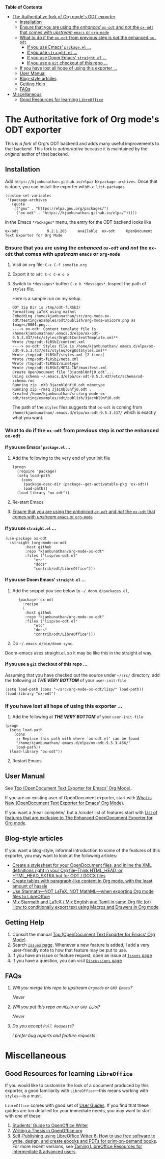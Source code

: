 <!-- markdown-toc start - Don't edit this section. Run M-x markdown-toc-refresh-toc -->
**Table of Contents**

- [The Authoritative fork of Org mode's ODT exporter](#the-authoritative-fork-of-org-modes-odt-exporter)
    - [Installation](#installation)
	- [Ensure that you are using the *enhanced `ox-odt`* and *not* the `ox-odt` that comes with *upstream* `emacs` or `org-mode`](#ensure-that-you-are-using-the-enhanced-ox-odt-and-not-the-ox-odt-that-comes-with-upstream-emacs-or-org-mode)
	- [What to do if the `ox-odt` from previous step is *not* the enhanced `ox-odt`](#what-to-do-if-the-ox-odt-from-previous-step-is-not-the-enhanced-ox-odt)
	    - [If you use Emacs' `package.el` ...](#if-you-use-emacs-packageel-)
	    - [If you use `straight.el` ...](#if-you-use-straightel-)
	    - [If you use Doom Emacs' `straight.el` ...](#if-you-use-doom-emacs-straightel-)
	    - [If you use a `git` checkout of this repo ...](#if-you-use-a-git-checkout-of-this-repo-)
	- [If you have lost all hope of using this exporter ...](#if-you-have-lost-all-hope-of-using-this-exporter-)
    - [User Manual](#user-manual)
    - [Blog-style artciles](#blog-style-artciles)
    - [Getting Help](#getting-help)
    - [FAQs](#faqs)
- [Miscellaneous](#miscellaneous)
    - [Good Resources for learning `LibreOffice`](#good-resources-for-learning-libreoffice)

<!-- markdown-toc end -->

# The Authoritative fork of Org mode's ODT exporter

This is *a fork* of Org's ODT backend and adds many useful improvements to that backend.  This fork is *authoritative* because it is maintained by the *original* author of that backend.

## Installation

Add `https://kjambunathan.github.io/elpa/` to `package-archives`.  Once that is done, you can install the exporter with`M-x list-packages`.

```elisp
(custom-set-variables
 '(package-archives
   (quote
    (("gnu" . "https://elpa.gnu.org/packages/")
     ("ox-odt" . "https://kjambunathan.github.io/elpa/")))))
```

 In the Emacs `*Packages*` menu, the entry for the ODT backend looks like

```
ox-odt             9.2.1.205     available  ox-odt     OpenDocument Text Exporter for Org Mode
```

### Ensure that you are using the *enhanced `ox-odt`* and *not* the `ox-odt` that comes with *upstream* `emacs` or `org-mode`

1. Visit an `org` file: `C-x C-f somefie.org`
2. Export it to `odt`: `C-c C-e o o`
3. Switch to  `*Messages*` buffer: `C-x b *Messages*`. Inspect the path of `styles` file.

   Here is a sample run on my setup.

      ```
      ODT Zip Dir is /tmp/odt-fLRSbZ/
      Formatting LaTeX using mathml
      Embedding /home/kjambunathan/src/org-mode-ox-odt/testing/examples/odt/publish/org-mode-unicorn.png as Images/0001.png...
      ----> ox-odt: Content template file is /home/kjambunathan/.emacs.d/elpa/ox-odt-9.5.3.437/etc/styles/OrgOdtContentTemplate.xml**
      Wrote /tmp/odt-fLRSbZ/content.xml
      ----> ox-odt: Styles file is /home/kjambunathan/.emacs.d/elpa/ox-odt-9.5.3.437/etc/styles/OrgOdtStyles.xml**
      Wrote /tmp/odt-fLRSbZ/styles.xml [2 times]
      Wrote /tmp/odt-fLRSbZ/meta.xml
      Wrote /tmp/odt-fLRSbZ/mimetype
      Wrote /tmp/odt-fLRSbZ/META-INF/manifest.xml
      Create OpenDocument file ‘3jacmbl0nfj0.odt’...
      Using schema ~/.emacs.d/elpa/ox-odt-9.5.3.437/etc/schema/od-schema.rnc
      Running zip -mX0 3jacmbl0nfj0.odt mimetype
      Running zip -rmTq 3jacmbl0nfj0.odt .
      Created /home/kjambunathan/src/org-mode-ox-odt/testing/examples/odt/publish/3jacmbl0nfj0.odt

      ```

   The path of the `styles` files suggests that `ox-odt` is coming from `/home/kjambunathan/.emacs.d/elpa/ox-odt-9.5.3.437/` which is exactly what you want.

### What to do if the `ox-odt` from previous step is *not* the enhanced `ox-odt`

#### If you use Emacs' `package.el` ...

1. Add the following to the very end of your init file

    ```elisp
    (progn
      (require 'package)
      (setq load-path
	    (cons
	     (package-desc-dir (package--get-activatable-pkg 'ox-odt))
	     load-path))
      (load-library "ox-odt"))
    ```
2. Re-start Emacs
3. [Ensure that you are using the *enhanced `ox-odt`* and *not* the `ox-odt` that comes with *upstream* `emacs` or `org-mode`](#ensure-that-you-are-using-the-enhanced-ox-odt-and-not-the-ox-odt-that-comes-with-upstream-emacs-or-org-mode)

#### If you use `straight.el` ...

``` elisp
(use-package ox-odt
  :straight (org-mode-ox-odt
	     :host github
	     :repo "kjambunathan/org-mode-ox-odt"
	     :files ("lisp/ox-odt.el"
		     "etc"
		     "docs"
		     "contrib/odt/LibreOffice")))
```

#### If you use Doom Emacs' `straight.el` ...

1. Add the snippet you see below to `~/.doom.d/packages.el`,

``` elisp
      (package! ox-odt
		:recipe
		(
		 :host github
		 :repo "kjambunathan/org-mode-ox-odt"
		 :files ("lisp/ox-odt.el"
			 "etc"
			 "docs"
			 "contrib/odt/LibreOffice")))
```

2. Do `~/.emacs.d/bin/doom sync`.

Doom-emacs uses straight.el, so it may be like this in the straight.el way.

#### If you use a `git` checkout of this repo ...

Assuming that you have checked out the source under `~/src/` directory, add the following at ***THE VERY BOTTOM*** of your `user-init-file`

``` elisp
(setq load-path (cons "~/src/org-mode-ox-odt/lisp/" load-path))
(load-library "ox-odt")
```

### If you have lost all hope of using this exporter ...

1. Add the following at ***THE VERY BOTTOM*** of your `user-init-file`

``` elisp
(progn
  (setq load-path
	(cons
	 ;; Replace this path with where `ox-odt.el' can be found
	 "/home/kjambunathan/.emacs.d/elpa/ox-odt-9.5.3.456/"
	 load-path))
  (load-library "ox-odt"))
```

2. Restart Emacs

## User Manual

See [Top (OpenDocument Text Exporter for Emacs’ Org Mode)](https://kjambunathan.gitlab.io/org-mode-ox-odt/).

If you are an existing user of OpenDocument exporter, start with [What is New (OpenDocument Text Exporter for Emacs’ Org Mode)](https://kjambunathan.gitlab.io/org-mode-ox-odt/What-is-New.html).

If you want a /near complete/, but a /crude/ list of features start with [List of features that are exclusive to The Enhanced OpenDocument Exporter for Org mode](https://github.com/kjambunathan/org-mode-ox-odt/blob/master/notes/SNIPPETS.org).

## Blog-style articles

If you want a blog-style, informal introduction to some of the features of this exporter, you may want to look at the following articles:

- [Create a stylesheet for your OpenDocument files, and inline the XML definitions right in your Org file–Think HTML_HEAD, or HTML_HEAD_EXTRA but for ODT / DOCX files](https://emacsnotes.wordpress.com/2020/06/21/create-a-stylesheet-for-your-opendocument-files-and-inline-the-xml-definitions-right-in-your-org-file-think-html_head-or-html_head_extra-but-for-odt-docx-files/)
- [Create tables with paragraph-like content in Org mode, with the least amount of hassle](https://emacsnotes.wordpress.com/2020/04/26/create-tables-with-paragraph-like-content-in-org-mode-with-the-least-amount-of-hassle/)
- [Use Starmath—NOT LaTeX, NOT MathML—when exporting Org mode files to LibreOffice](https://emacsnotes.wordpress.com/2021/12/22/use-starmath-not-latex-not-mathml-when-exporting-org-mode-files-to-libreoffice/)
- [Mix Starmath and LaTeX / Mix English and Tamil in same Org file (or) How to conditionally export text using Macros and Drawers in Org mode](https://emacsnotes.wordpress.com/2021/12/25/mix-starmath-and-latex-mix-english-and-tamil-in-same-org-file-or-how-to-conditionally-export-text-using-macros-and-drawers-in-org-mode/)

## Getting Help

1. Consult the manual [Top (OpenDocument Text Exporter for Emacs’ Org
   Mode)](https://kjambunathan.gitlab.io/org-mode-ox-odt/).
2. Search [`Issues` page](https://github.com/kjambunathan/org-mode-ox-odt/issues).  Whenever a new feature is added, I add a very user-friendly note to how that feature may be put to use.
3. If you have an issue or feature request, open an issue at [`Issues` page](https://github.com/kjambunathan/org-mode-ox-odt/issues)
4. If you have a question, you can visit [`Discussions` page](https://github.com/kjambunathan/org-mode-ox-odt/discussions)

## FAQs

1. *Will you merge this repo to upstream `Orgmode` or `GNU Emacs`?*

    _Never_

2. *Will you put this repo on `MELPA` or `GNU ELPA`?*

    _Never_

3. *Do you accept `Pull Requests`?*

   _I prefer bug reports  and feature requests_.

# Miscellaneous

## Good Resources for learning `LibreOffice`

If you would like to customize the look of a document produced by this exporter, a good familiarity with `LibreOffice`—this means  working with `styles`—is a must.

`LibreOffice` comes with good set of [User Guides](https://documentation.libreoffice.org/en/english-documentation/).  If you find that these guides are too detailed for your  immediate needs, you may want to start with one of these:

1. [Students' Guide to OpenOffice Writer](https://web.archive.org/web/20220121040747/https://wiki.documentfoundation.org/images/0/01/Ooo_for_students.pdf) 
2. [Writing a Thesis in OpenOffice.org](https://web.archive.org/web/20220525051011/http://www.openoffice.org/documentation/HOW_TO/word_processing/How_to_Write_a_Thesis_in_OOo.pdf)
3. [Self-Publishing using LibreOffice Writer 6: How to use free software to write, design, and create ebooks and PDFs for print-on-demand books](https://web.archive.org/web/20220525050638/https://www.taming-libreoffice.com/wp-content/uploads/2019/10/SelfPublishWithLibreOffice6.pdf).  For more recent versions, see [Taming LibreOffice Resources for intermediate & advanced users](https://taming-libreoffice.com/my-books/).
